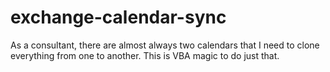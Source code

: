 # exchange-calendar-sync
As a consultant, there are almost always two calendars that I need to clone everything from one to another. This is VBA magic to do just that.
